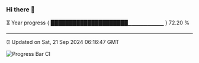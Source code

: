 ### Hi there 👋

⏳ Year progress { █████████████████████▁▁▁▁▁▁▁▁▁ } 72.20 %

---

⏰ Updated on Sat, 21 Sep 2024 06:16:47 GMT

![Progress Bar CI](https://github.com/liununu/liununu/workflows/Progress%20Bar%20CI/badge.svg)
